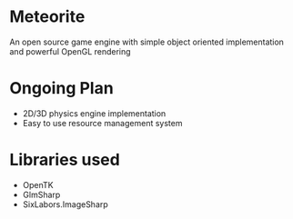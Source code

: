 # Meteorite
An open source game engine with simple object oriented implementation and powerful OpenGL rendering

# Ongoing Plan
* 2D/3D physics engine implementation
* Easy to use resource management system

# Libraries used
* OpenTK
* GlmSharp
* SixLabors.ImageSharp